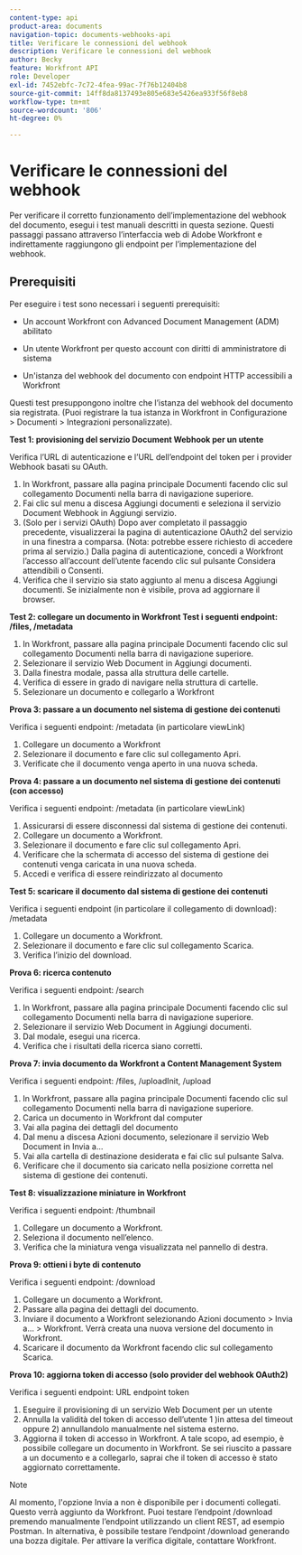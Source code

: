 ```yaml
---
content-type: api
product-area: documents
navigation-topic: documents-webhooks-api
title: Verificare le connessioni del webhook
description: Verificare le connessioni del webhook
author: Becky
feature: Workfront API
role: Developer
exl-id: 7452ebfc-7c72-4fea-99ac-7f76b12404b8
source-git-commit: 14ff8da8137493e805e683e5426ea933f56f8eb8
workflow-type: tm+mt
source-wordcount: '806'
ht-degree: 0%

---
```



# Verificare le connessioni del webhook

Per verificare il corretto funzionamento dell’implementazione del webhook del documento, esegui i test manuali descritti in questa sezione. Questi passaggi passano attraverso l’interfaccia web di Adobe Workfront e indirettamente raggiungono gli endpoint per l’implementazione del webhook.

## Prerequisiti

Per eseguire i test sono necessari i seguenti prerequisiti:

* Un account Workfront con Advanced Document Management (ADM) abilitato

* Un utente Workfront per questo account con diritti di amministratore di sistema

* Un&#39;istanza del webhook del documento con endpoint HTTP accessibili a Workfront

Questi test presuppongono inoltre che l’istanza del webhook del documento sia registrata. (Puoi registrare la tua istanza in Workfront in Configurazione > Documenti > Integrazioni personalizzate).

**Test 1: provisioning del servizio Document Webhook per un utente**

Verifica l’URL di autenticazione e l’URL dell’endpoint del token per i provider Webhook basati su OAuth.

1. In Workfront, passare alla pagina principale Documenti facendo clic sul collegamento Documenti nella barra di navigazione superiore.
1. Fai clic sul menu a discesa Aggiungi documenti e seleziona il servizio Document Webhook in Aggiungi servizio.
1. (Solo per i servizi OAuth) Dopo aver completato il passaggio precedente, visualizzerai la pagina di autenticazione OAuth2 del servizio in una finestra a comparsa. (Nota: potrebbe essere richiesto di accedere prima al servizio.) Dalla pagina di autenticazione, concedi a Workfront l’accesso all’account dell’utente facendo clic sul pulsante Considera attendibili o Consenti.
1. Verifica che il servizio sia stato aggiunto al menu a discesa Aggiungi documenti. Se inizialmente non è visibile, prova ad aggiornare il browser.

**Test 2: collegare un documento in Workfront Test i seguenti endpoint: /files, /metadata**

1. In Workfront, passare alla pagina principale Documenti facendo clic sul collegamento Documenti nella barra di navigazione superiore.
1. Selezionare il servizio Web Document in Aggiungi documenti.
1. Dalla finestra modale, passa alla struttura delle cartelle.
1. Verifica di essere in grado di navigare nella struttura di cartelle.
1. Selezionare un documento e collegarlo a Workfront

**Prova 3: passare a un documento nel sistema di gestione dei contenuti**

Verifica i seguenti endpoint: /metadata (in particolare viewLink)

1. Collegare un documento a Workfront
1. Selezionare il documento e fare clic sul collegamento Apri.
1. Verificate che il documento venga aperto in una nuova scheda.

**Prova 4: passare a un documento nel sistema di gestione dei contenuti (con accesso)**

Verifica i seguenti endpoint: /metadata (in particolare viewLink)

1. Assicurarsi di essere disconnessi dal sistema di gestione dei contenuti.
1. Collegare un documento a Workfront.
1. Selezionare il documento e fare clic sul collegamento Apri.
1. Verificare che la schermata di accesso del sistema di gestione dei contenuti venga caricata in una nuova scheda.
1. Accedi e verifica di essere reindirizzato al documento

**Test 5: scaricare il documento dal sistema di gestione dei contenuti**

Verifica i seguenti endpoint (in particolare il collegamento di download): /metadata 

1. Collegare un documento a Workfront.
1. Selezionare il documento e fare clic sul collegamento Scarica.
1. Verifica l’inizio del download.

**Prova 6: ricerca contenuto**

Verifica i seguenti endpoint: /search

1. In Workfront, passare alla pagina principale Documenti facendo clic sul collegamento Documenti nella barra di navigazione superiore.
1. Selezionare il servizio Web Document in Aggiungi documenti.
1. Dal modale, esegui una ricerca.
1. Verifica che i risultati della ricerca siano corretti.

**Prova 7: invia documento da Workfront a Content Management System**

Verifica i seguenti endpoint: /files, /uploadInit, /upload

1. In Workfront, passare alla pagina principale Documenti facendo clic sul collegamento Documenti nella barra di navigazione superiore.
1. Carica un documento in Workfront dal computer
1. Vai alla pagina dei dettagli del documento
1. Dal menu a discesa Azioni documento, selezionare il servizio Web Document in Invia a...
1. Vai alla cartella di destinazione desiderata e fai clic sul pulsante Salva.
1. Verificare che il documento sia caricato nella posizione corretta nel sistema di gestione dei contenuti.

**Test 8: visualizzazione miniature in Workfront**

Verifica i seguenti endpoint: /thumbnail

1. Collegare un documento a Workfront.
1. Seleziona il documento nell’elenco.
1. Verifica che la miniatura venga visualizzata nel pannello di destra.

**Prova 9: ottieni i byte di contenuto**

Verifica i seguenti endpoint: /download

1. Collegare un documento a Workfront.
1. Passare alla pagina dei dettagli del documento.
1. Inviare il documento a Workfront selezionando Azioni documento > Invia a... > Workfront. Verrà creata una nuova versione del documento in Workfront.
1. Scaricare il documento da Workfront facendo clic sul collegamento Scarica.

**Prova 10: aggiorna token di accesso (solo provider del webhook OAuth2)**

Verifica i seguenti endpoint: URL endpoint token

1. Eseguire il provisioning di un servizio Web Document per un utente
1. Annulla la validità del token di accesso dell’utente 1 )in attesa del timeout oppure 2) annullandolo manualmente nel sistema esterno.
1. Aggiorna il token di accesso in Workfront. A tale scopo, ad esempio, è possibile collegare un documento in Workfront. Se sei riuscito a passare a un documento e a collegarlo, saprai che il token di accesso è stato aggiornato correttamente.

>[!NOTE]
>
>Al momento, l&#39;opzione Invia a non è disponibile per i documenti collegati. Questo verrà aggiunto da Workfront. Puoi testare l’endpoint /download premendo manualmente l’endpoint utilizzando un client REST, ad esempio Postman. In alternativa, è possibile testare l’endpoint /download generando una bozza digitale. Per attivare la verifica digitale, contattare Workfront.
